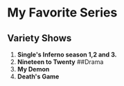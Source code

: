# My Favorite Series
## Variety Shows
1. **Single's Inferno season 1,2 and 3.**
2. **Nineteen to Twenty**
##Drama
1. **My Demon**
2. **Death's Game**
